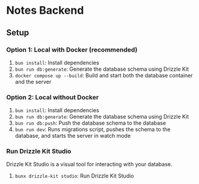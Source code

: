 # Notes Backend

## Setup

### Option 1: Local with Docker (recommended)

1. `bun install`: Install dependencies
2. `bun run db:generate`: Generate the database schema using Drizzle Kit
3. `docker compose up --build`: Build and start both the database container and the server

### Option 2: Local without Docker

1. `bun install`: Install dependencies
2. `bun run db:generate`: Generate the database schema using Drizzle Kit
3. `bun run db:push`: Push the database schema to the database
4. `bun run dev`: Runs migrations script, pushes the schema to the database, and starts the server in watch mode

### Run Drizzle Kit Studio

Drizzle Kit Studio is a visual tool for interacting with your database.

1. `bunx drizzle-kit studio`: Run Drizzle Kit Studio
